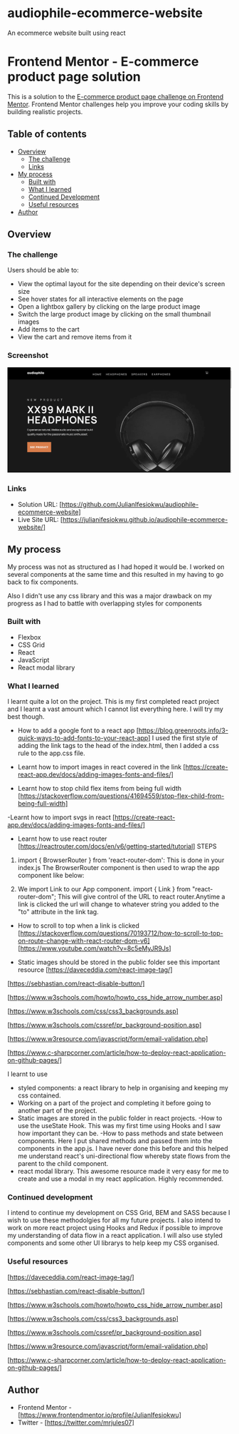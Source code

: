 # audiophile-ecommerce-website

An ecommerce website built using react

# Frontend Mentor - E-commerce product page solution

This is a solution to the [E-commerce product page challenge on Frontend Mentor](https://www.frontendmentor.io/challenges/ecommerce-product-page-UPsZ9MJp6). Frontend Mentor challenges help you improve your coding skills by building realistic projects.

## Table of contents

- [Overview](#overview)
  - [The challenge](#the-challenge)
  - [Links](#links)
- [My process](#my-process)
  - [Built with](#built-with)
  - [What I learned](#what-i-learned)
  - [Continued Development](#continued-development)
  - [Useful resources](#useful-resources)
- [Author](#author)

## Overview

### The challenge

Users should be able to:

- View the optimal layout for the site depending on their device's screen size
- See hover states for all interactive elements on the page
- Open a lightbox gallery by clicking on the large product image
- Switch the large product image by clicking on the small thumbnail images
- Add items to the cart
- View the cart and remove items from it

### Screenshot

![](./src/assets/Audiophile-Website.png)

### Links

- Solution URL: [https://github.com/JulianIfesiokwu/audiophile-ecommerce-website]
- Live Site URL: [https://julianifesiokwu.github.io/audiophile-ecommerce-website/]

## My process

My process was not as structured as I had hoped it would be. I worked on several components at the same time and this resulted in my having to go back to fix components.

Also I didn't use any css library and this was a major drawback on my progress as I had to battle with overlapping
styles for components

### Built with

- Flexbox
- CSS Grid
- React
- JavaScript
- React modal library

### What I learned

I learnt quite a lot on the project. This is my first completed react project and I learnt a vast amount which I cannot list
everything here. I will try my best though.

- How to add a google font to a react app
  [https://blog.greenroots.info/3-quick-ways-to-add-fonts-to-your-react-app]
  I used the first style of adding the link tags to the head of the index.html, then
  I added a css rule to the app.css file.

- Learnt how to import images in react covered in the link
  [https://create-react-app.dev/docs/adding-images-fonts-and-files/]

- Learnt how to stop child flex items from being full width
  [https://stackoverflow.com/questions/41694559/stop-flex-child-from-being-full-width]

-Learnt how to import svgs in react
[https://create-react-app.dev/docs/adding-images-fonts-and-files/]

- Learnt how to use react router
  [https://reactrouter.com/docs/en/v6/getting-started/tutorial]
  STEPS

1. import { BrowserRouter } from 'react-router-dom': This is done in your index.js
   The BrowserRouter component is then used to wrap the app component like below:
   <BrowserRouter>
   <App />
   </BrowserRouter>

2. We import Link to our App component.
   import { Link } from "react-router-dom";
   This will give control of the URL to react router.Anytime a link is clicked the url
   will change to whatever string you added to the "to" attribute in the link tag.

- How to scroll to top when a link is clicked
  [https://stackoverflow.com/questions/70193712/how-to-scroll-to-top-on-route-change-with-react-router-dom-v6]
  [https://www.youtube.com/watch?v=8c5eMyJR9Js]

- Static images should be stored in the public folder
  see this important resource
  [https://daveceddia.com/react-image-tag/]

[https://sebhastian.com/react-disable-button/]

[https://www.w3schools.com/howto/howto_css_hide_arrow_number.asp]

[https://www.w3schools.com/css/css3_backgrounds.asp]

[https://www.w3schools.com/cssref/pr_background-position.asp]

[https://www.w3resource.com/javascript/form/email-validation.php]

[https://www.c-sharpcorner.com/article/how-to-deploy-react-application-on-github-pages/]

I learnt to use

- styled components: a react library to help in organising and keeping my css contained.
- Working on a part of the project and completing it before going to another part of the project.
- Static images are stored in the public folder in react projects.
  -How to use the useState Hook. This was my first time using Hooks and I saw how important they can be.
  -How to pass methods and state between components. Here I put shared methods and passed them into the components in the
  app.js. I have never done this before and this helped me understand react's uni-directional flow whereby state flows from the
  parent to the child component.
- react modal library. This awesome resource made it very easy for me to create and use a modal in my react application.
  Highly recommended.

### Continued development

I intend to continue my development on CSS Grid, BEM and SASS because I wish to use these methodolgies for all my future projects.
I also intend to work on more react project using Hooks and Redux if possible to improve my understanding of data flow in
a react application.
I will also use styled components and some other UI librarys to help keep my CSS organised.

### Useful resources

[https://daveceddia.com/react-image-tag/]

[https://sebhastian.com/react-disable-button/]

[https://www.w3schools.com/howto/howto_css_hide_arrow_number.asp]

[https://www.w3schools.com/css/css3_backgrounds.asp]

[https://www.w3schools.com/cssref/pr_background-position.asp]

[https://www.w3resource.com/javascript/form/email-validation.php]

[https://www.c-sharpcorner.com/article/how-to-deploy-react-application-on-github-pages/]

## Author

- Frontend Mentor - [https://www.frontendmentor.io/profile/JulianIfesiokwu]
- Twitter - [https://twitter.com/mrjules07]

